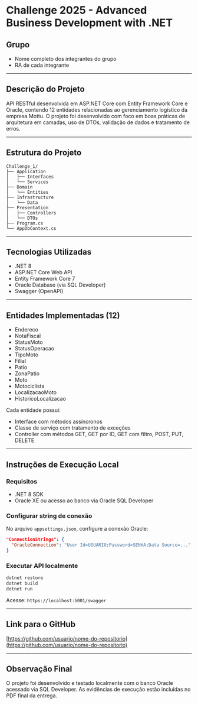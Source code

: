 # Challenge 2025 - Advanced Business Development with .NET

## Grupo

* Nome completo dos integrantes do grupo
* RA de cada integrante

---

## Descrição do Projeto

API RESTful desenvolvida em ASP.NET Core com Entity Framework Core e Oracle, contendo 12 entidades relacionadas ao gerenciamento logístico da empresa Mottu. O projeto foi desenvolvido com foco em boas práticas de arquitetura em camadas, uso de DTOs, validação de dados e tratamento de erros.

---

## Estrutura do Projeto

```
Challenge_1/
├── Application
│   ├── Interfaces
│   └── Services
├── Domain
│   └── Entities
├── Infrastructure
│   └── Data
├── Presentation
│   ├── Controllers
│   └── DTOs
├── Program.cs
└── AppDbContext.cs
```

---

## Tecnologias Utilizadas

* .NET 8
* ASP.NET Core Web API
* Entity Framework Core 7
* Oracle Database (via SQL Developer)
* Swagger (OpenAPI)

---

## Entidades Implementadas (12)

* Endereco
* NotaFiscal
* StatusMoto
* StatusOperacao
* TipoMoto
* Filial
* Patio
* ZonaPatio
* Moto
* Motociclista
* LocalizacaoMoto
* HistoricoLocalizacao

Cada entidade possui:

* Interface com métodos assíncronos
* Classe de serviço com tratamento de exceções
* Controller com métodos GET, GET por ID, GET com filtro, POST, PUT, DELETE

---

## Instruções de Execução Local

### Requisitos

* .NET 8 SDK
* Oracle XE ou acesso ao banco via Oracle SQL Developer

### Configurar string de conexão

No arquivo `appsettings.json`, configure a conexão Oracle:

```json
"ConnectionStrings": {
  "OracleConnection": "User Id=USUARIO;Password=SENHA;Data Source=..."
}
```

### Executar API localmente

```bash
dotnet restore
dotnet build
dotnet run
```

Acesse: `https://localhost:5001/swagger`

---

## Link para o GitHub

[https://github.com/usuario/nome-do-repositorio](https://github.com/usuario/nome-do-repositorio)

---

## Observação Final

O projeto foi desenvolvido e testado localmente com o banco Oracle acessado via SQL Developer. As evidências de execução estão incluídas no PDF final da entrega.
